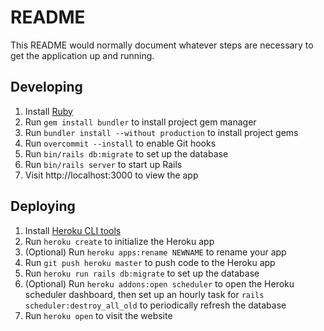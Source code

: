 # README

This README would normally document whatever steps are necessary to get the
application up and running.

## Developing

1. Install [Ruby](https://www.ruby-lang.org/en/documentation/installation/)
2. Run `gem install bundler` to install project gem manager
3. Run `bundler install --without production` to install project gems
4. Run `overcommit --install` to enable Git hooks
5. Run `bin/rails db:migrate` to set up the database
6. Run `bin/rails server` to start up Rails
7. Visit http://localhost:3000 to view the app

## Deploying

1. Install [Heroku CLI tools](https://devcenter.heroku.com/articles/heroku-cli)
2. Run `heroku create` to initialize the Heroku app
3. (Optional) Run `heroku apps:rename NEWNAME` to rename your app
4. Run `git push heroku master` to push code to the Heroku app
5. Run `heroku run rails db:migrate` to set up the database
6. (Optional) Run `heroku addons:open scheduler` to open the Heroku scheduler dashboard, then set up an hourly task for `rails scheduler:destroy_all_old` to periodically refresh the database
7. Run `heroku open` to visit the website
